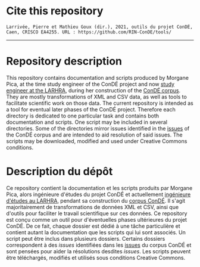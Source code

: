 # Cite this repository
```
Larrivée, Pierre et Mathieu Goux (dir.), 2021, outils du projet ConDÉ, Caen, CRISCO EA4255. URL : https://github.com/RIN-ConDE/tools/
```

----------------------------
# Repository description
This repository contains documentation and scripts produced by Morgane Pica, at the time study engineer of the ConDÉ project and now [study engineer at the LARHRA](http://larhra.ish-lyon.cnrs.fr/membre/921), during her construction of the [ConDÉ corpus](https://github.com/RIN-ConDE/editions). They are mostly transformations of XML and CSV data, as well as tools to facilitate scientific work on those data. The current repository is intended as a tool for eventual later phases of the ConDÉ project. Therefore each directory is dedicated to one particular task and contains both documentation and scripts. One script may be included in several directories. Some of the directories mirror issues identified in the [issues](https://github.com/RIN-ConDE/editions/issues) of the ConDÉ corpus and are intended to aid resolution of said issues.
The scripts may be downloaded, modified and used under Creative Commons conditions.

# Description du dépôt
Ce repository contient la documentation et les scripts produits par Morgane Pica, alors ingénieure d'études du projet ConDÉ et actuellement [ingénieure d'études au LARHRA](http://larhra.ish-lyon.cnrs.fr/membre/921), pendant sa construction du [corpus ConDÉ](https://github.com/RIN-ConDE/editions). Il s'agit majoritairement de transformations de données XML et CSV, ainsi que d'outils pour faciliter le travail scientifique sur ces données. Ce repository est conçu comme un outil pour d'éventuelles phases ultérieures du projet ConDÉ. De ce fait, chaque dossier est dédié à une tâche particulière et contient autant la documentation que les scripts qui lui sont associés. Un script peut être inclus dans plusieurs dossiers. Certains dossiers correspondent à des *issues* identifiées dans les [issues](https://github.com/RIN-ConDE/editions/issues) du corpus ConDÉ et sont pensées pour aider la résolutions desdites *issues*.
Les scripts peuvent être téléchargés, modifiés et utilisés sous conditions Creative Commons.
